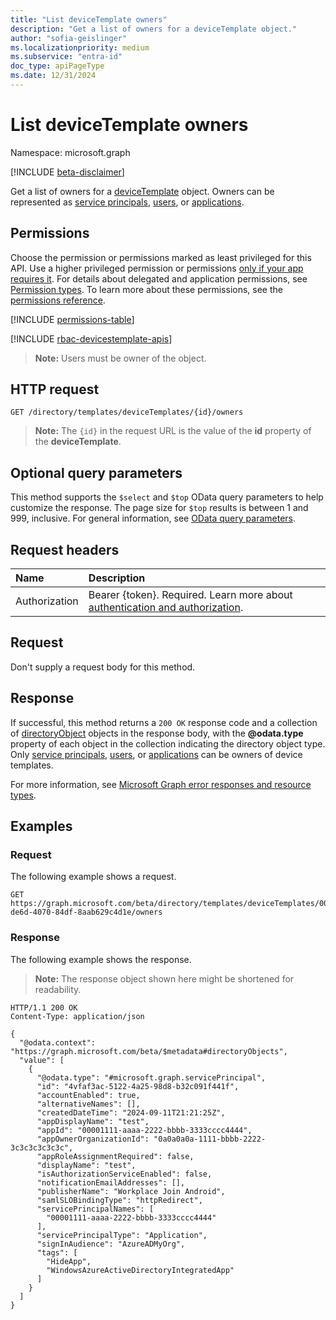 ```yaml
---
title: "List deviceTemplate owners"
description: "Get a list of owners for a deviceTemplate object."
author: "sofia-geislinger"
ms.localizationpriority: medium
ms.subservice: "entra-id"
doc_type: apiPageType
ms.date: 12/31/2024
---
```


# List deviceTemplate owners

Namespace: microsoft.graph

[!INCLUDE [beta-disclaimer](../../includes/beta-disclaimer.md)]

Get a list of owners for a [deviceTemplate](../resources/devicetemplate.md) object. Owners can be represented as [service principals](..\resources\serviceprincipal.md), [users](..\resources\users.md), or [applications](..\resources\application.md).

## Permissions

Choose the permission or permissions marked as least privileged for this API. Use a higher privileged permission or permissions [only if your app requires it](/graph/permissions-overview#best-practices-for-using-microsoft-graph-permissions). For details about delegated and application permissions, see [Permission types](/graph/permissions-overview#permission-types). To learn more about these permissions, see the [permissions reference](/graph/permissions-reference).

<!-- {
  "blockType": "permissions",
  "name": "devicetemplate-list-owners-permissions"
}
-->
[!INCLUDE [permissions-table](../includes/permissions/devicetemplate-list-owners-permissions.md)]

[!INCLUDE [rbac-devicestemplate-apis](../includes/rbac-for-apis/rbac-devicetemplate-apis.md)]
> **Note:** Users must be owner of the object.

## HTTP request

<!-- { "blockType": "ignored" } -->
```http
GET /directory/templates/deviceTemplates/{id}/owners
```
> **Note:** The `{id}` in the request URL is the value of the **id** property of the **deviceTemplate**.

## Optional query parameters

This method supports the `$select` and `$top` OData query parameters to help customize the response. The page size for `$top` results is between 1 and 999, inclusive. For general information, see [OData query parameters](/graph/query-parameters).

## Request headers

|Name|Description|
|:---|:---|
|Authorization|Bearer {token}. Required. Learn more about [authentication and authorization](/graph/auth/auth-concepts).|

## Request

Don't supply a request body for this method.

## Response

If successful, this method returns a `200 OK` response code and a collection of [directoryObject](../resources/directoryObject.md) objects in the response body, with the **@odata.type** property of each object in the collection indicating the directory object type. Only [service principals](../resources/serviceprincipal.md), [users](../resources/users.md), or [applications](../resources/application.md) can be owners of device templates.

For more information, see [Microsoft Graph error responses and resource types](/graph/errors).

## Examples

### Request

The following example shows a request.

<!-- {
  "blockType": "request",
  "name": "devicetemplate-list-owners-permissions"
}
-->
``` http
GET https://graph.microsoft.com/beta/directory/templates/deviceTemplates/00f1e7a4-de6d-4070-84df-8aab629c4d1e/owners
```

### Response

The following example shows the response.

>**Note:** The response object shown here might be shortened for readability.
<!-- {
  "blockType": "response",
  "truncated": true,
  "@odata.type": "Collection(microsoft.graph.directoryObject)"
}
-->
``` http
HTTP/1.1 200 OK
Content-Type: application/json

{
  "@odata.context": "https://graph.microsoft.com/beta/$metadata#directoryObjects",
  "value": [
    {
      "@odata.type": "#microsoft.graph.servicePrincipal",
      "id": "4vfaf3ac-5122-4a25-98d8-b32c091f441f",
      "accountEnabled": true,
      "alternativeNames": [],
      "createdDateTime": "2024-09-11T21:21:25Z",
      "appDisplayName": "test",
      "appId": "00001111-aaaa-2222-bbbb-3333cccc4444",
      "appOwnerOrganizationId": "0a0a0a0a-1111-bbbb-2222-3c3c3c3c3c3c",
      "appRoleAssignmentRequired": false,
      "displayName": "test",
      "isAuthorizationServiceEnabled": false,
      "notificationEmailAddresses": [],
      "publisherName": "Workplace Join Android",
      "samlSLOBindingType": "httpRedirect",
      "servicePrincipalNames": [
        "00001111-aaaa-2222-bbbb-3333cccc4444"
      ],
      "servicePrincipalType": "Application",
      "signInAudience": "AzureADMyOrg",
      "tags": [
        "HideApp",
        "WindowsAzureActiveDirectoryIntegratedApp"
      ]
    }
  ]
}
```
